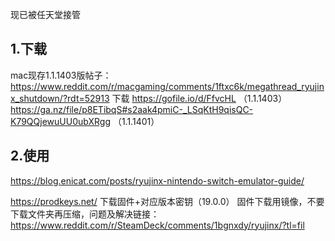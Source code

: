 现已被任天堂接管

## 1.下载
mac现存1.1.1403版帖子：
https://www.reddit.com/r/macgaming/comments/1ftxc6k/megathread_ryujinx_shutdown/?rdt=52913
下载
https://gofile.io/d/FfvcHL （1.1.1403）
https://ga.nz/file/p8ETibqS#s2aak4pmiC-_LSqKtH9qisQC-K79QQjewuUU0ubXRgg （1.1.1401）

## 2.使用
https://blog.enicat.com/posts/ryujinx-nintendo-switch-emulator-guide/

https://prodkeys.net/ 下载固件+对应版本密钥（19.0.0）
固件下载用镜像，不要下载文件夹再压缩，问题及解决链接：
https://www.reddit.com/r/SteamDeck/comments/1bgnxdy/ryujinx/?tl=fil